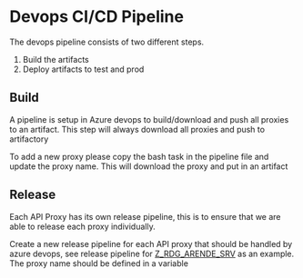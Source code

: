 # Devops CI/CD Pipeline

The devops pipeline consists of two different steps.
1. Build the artifacts
2. Deploy artifacts to test and prod


## Build
A pipeline is setup in Azure devops to build/download and push all proxies to an artifact. This step will always download all proxies and push to artifactory

To add a new proxy please copy the bash task in the pipeline file and update the proxy name. This will download the proxy and put in an artifact

## Release
Each API Proxy has its own release pipeline, this is to ensure that we are able to release each proxy individually.

Create a new release pipeline for each API proxy that should be handled by azure devops, see release pipeline for [Z_RDG_ARENDE_SRV](https://trygghetsradet.visualstudio.com/Trr/_apps/hub/ms.vss-releaseManagement-web.cd-workflow-hub?definitionId=216&_a=environments-editor-preview) as an example. The proxy name should be defined in a variable